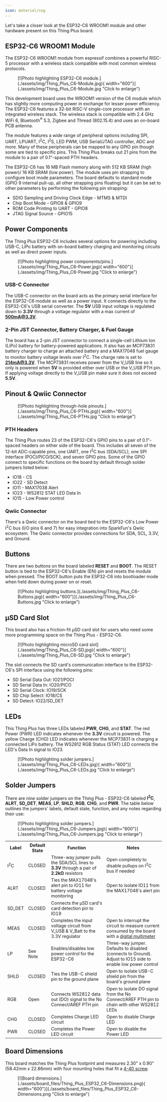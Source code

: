 ```yaml
---
icon: material/cog
---
```


Let's take a closer look at the ESP32-C6 WROOM1 module and other hardware present on this Thing Plus board.

## ESP32-C6 WROOM1 Module

The ESP32-C6 WROOM1 module from espressif combines a powerful RISC-5 processor with a wireless stack compatible with most common wireless protocols.

<figure markdown>
[![Photo highlighting ESP32-C6 module.](./assets/img/Thing_Plus_C6-Module.jpg){ width="600"}](./assets/img/Thing_Plus_C6-Module.jpg "Click to enlarge")
</figure>

This development board uses the WROOM1 version of the C6 module which has slightly more computing power in exchange for lesser power efficiency. The ESP32-C6 features a 32-bit RISC-V single-core processor with an integrated wireless stack. The wireless stack is compatible with 2.4 GHz WiFi 6, Bluetooth<sup>&reg;</sup> 5.3, Zigbee and Thread (802.15.4) and uses an on-board PCB antenna. 

The module features a wide range of peripheral options including SPI, UART, LPUART, I<sup>2</sup>C, I<sup>2</sup>S, LED PWM, USB Serial/JTAG controller, ADC and more. Many of these peripherals can be mapped to any GPIO pin though some are tied to specific pins. This Thing Plus breaks out 21 pins from the module to a pair of 0.1"-spaced PTH headers.

The ESP32-C6 has 16 MB Flash memory along with 512 KB SRAM (high power)/ 16 KB SRAM (low power). The module uses pin strapping to configure boot mode parameters. The board defaults to standard mode (GPIO 9 internal pull-up, all other strapping pins floating) but it can be set to other parameters by performing the following pin strapping:

* SDIO Sampling and Driving Clock Edge - MTMS & MTDI
* Chip Boot Mode - GPIO8 & GPIO9
* ROM Code Printing to UART - GPIO8
* JTAG Signal Source - GPIO15

## Power Components

The Thing Plus ESP32-C6 includes several options for powering including USB-C, LiPo battery with on-board battery charging and monitoring circuits as well as direct power inputs.

<figure markdown>
[![Photo highlighting power components/pins.](./assets/img/Thing_Plus_C6-Power.jpg){ width="600"}](./assets/img/Thing_Plus_C6-Power.jpg "Click to enlarge")
</figure>

### USB-C Connector

The USB-C connector on the board acts as the primary serial interface for the ESP32-C6 module as well as a power input. It connects directly to the ESP32-C6's USB serial converter. The <b>5V</b> USB input voltage is regulated down to <b>3.3V</b> through a voltage regulator with a max current of <b>500mA@3.3V</b>.

### 2-Pin JST Connector, Battery Charger, & Fuel Gauge

The board has a 2-pin JST connector to connect a single-cell Lithium Ion (LiPo) battery for battery-powered applications. It also has an MCP73831 battery charger to charge an attached battery and a MAX17048 fuel gauge to monitor battery voltage levels over I<sup>2</sup>C. The charge rate is set to <b>214mA@3.3V</b>. The MCP73831 receives power from the V_USB line so it only is powered when <b>5V</b> is provided either over USB or the V_USB PTH pin. If applying voltage directly to the V_USB pin make sure it does not exceed <b>5.5V</b>.

## Pinout & Qwiic Connector

<figure markdown>
[![Photo highlighting through-hole pinouts.](./assets/img/Thing_Plus_C6-PTHs.jpg){ width="600"}](./assets/img/Thing_Plus_C6-PTHs.jpg "Click to enlarge")
</figure>

### PTH Headers

The Thing Plus routes 23 of the ESP32-C6's GPIO pins to a pair of 0.1"-spaced headers on either side of the board. This includes all seven of the 12-bit ADC-capable pins, one UART, one I<sup>2</sup>C bus (SDA/SCL), one SPI interface (POCI/PICO/SCK), and seven GPIO pins. Some of the GPIO connect to specific functions on the board by default through solder jumpers listed below:

* IO18 - CS
* IO22 - SD Detect
* IO11 - MAX17038 Alert
* IO23 - WS2812 STAT LED Data In
* IO15 - Low Power control

### Qwiic Connector

There's a Qwiic connector on the board tied to the ESP32-C6's Low Power I<sup>2</sup>C bus (I/O pins 6 and 7) for easy integration into SparkFun's Qwiic ecosystem. The Qwiic connector provides connections for SDA, SCL, 3.3V, and Ground.

## Buttons

There are two buttons on the board labeled <b>RESET</b> and <b>BOOT</b>. The RESET button is tied to the ESP32-C6's Enable (EN) pin and resets the module when pressed. The BOOT button puts the ESP32-C6 into bootloader mode when held down during power on or reset.

<figure markdown>
[![Photo highlighting buttons.](./assets/img/Thing_Plus_C6-Buttons.jpg){ width="600"}](./assets/img/Thing_Plus_C6-Buttons.jpg "Click to enlarge")
</figure>

## &micro;SD Card Slot

This board also has a friction-fit &micro;SD card slot for users who need some more programming space on the Thing Plus - ESP32-C6. 

<figure markdown>
[![Photo highlighting microSD card slot](./assets/img/Thing_Plus_C6-SD.jpg){ width="600"}](./assets/img/Thing_Plus_C6-SD.jpg "Click to enlarge")
</figure>

The slot connects the SD card's communication interface to the ESP32-C6's SPI interface using the following pins:

* SD Serial Data Out: IO21/POCI
* SD Serial Data In: IO20/PICO
* SD Serial Clock: IO19/SCK
* SD Chip Select: IO18/CS
* SD Detect: IO22/SD_DET

## LEDs

This Thing Plus has three LEDs labeled <b>PWR</b>, <b>CHG</b>, and <b>STAT</b>. The red Power (PWR) LED indicates whenever the <b>3.3V</b> circuit is powered. The yellow Charge (CHG) LED indicates whenever the MCP73831 is charging a connected LiPo battery. The WS2812 RGB Status (STAT) LED connects the LED's Data In signal to IO23.

<figure markdown>
[![Photo highlighting solder jumpers.](./assets/img/Thing_Plus_C6-LEDs.jpg){ width="600"}](./assets/img/Thing_Plus_C6-LEDs.jpg "Click to enlarge")
</figure>

## Solder Jumpers

There are nine solder jumpers on the Thing Plus - ESP32-C6 labeled <b>I<sup>2</sup>C</b>, <b>ALRT</b>, <b>SD_DET</b>, <b>MEAS</b>, <b>LP</b>, <b>SHLD</b>, <b>RGB</b>, <b>CHG</b>, and <b>PWR</b>. The table below outlines the jumpers' labels, default state, function, and any notes regarding their use:

<figure markdown>
[![Photo highlighting solder jumpers.](./assets/img/Thing_Plus_C6-Jumpers.jpg){ width="600"}](./assets/img/Thing_Plus_C6-Jumpers.jpg "Click to enlarge")
</figure>

<table>
    <tr>
        <th>Label</th>
        <th>Default State</th>
        <th>Function</th>
        <th>Notes</th>
    </tr>
    <tr>
        <td>I<sup>2</sup>C</td>
        <td>CLOSED</td>
        <td>Three-way jumper pulls the SDA/SCL lines to <b>3.3V</b> through a pair of <b>2.2k&ohm;</b> resistors</td>
        <td>Open completely to disable pullups on I<sup>2</sup>C bus if needed</td>
    </tr>
    <tr>
        <td>ALRT</td>
        <td>CLOSED</td>
        <td>Ties the MAX17048's alert pin to IO11 for battery voltage monitoring</td>
        <td>Open to isolate IO11 from the MAX17048's alert pin</td>
    <tr>
        <td>SD_DET</td>
        <td>CLOSED</td>
        <td>Connects the &micro;SD card's card detection pin to IO19</td>
        <td></td>
    </tr>
    <tr>
        <td>MEAS</td>
        <td>CLOSED</td>
        <td>Completes the input voltage circuit from V_USB & V_Batt to the 3.3V regulator</td>
        <td>Open to interrupt the circuit to measure current consumed by the board with a <a href="https://learn.sparkfun.com/tutorials/how-to-use-a-multimeter#measuring-current">digital multimeter</a></td>
    </tr>
    <tr>
        <td>LP</td>
        <td>See Note</td>
        <td>Enables/disables low power control for the ESP32-C6</td>
        <td>Three-way jumper. Defaults to disabled (connects to Ground). Adjust to IO15 side to enable low power control</td>
    </tr>
    <tr>
        <td>SHLD</td>
        <td>CLOSED</td>
        <td>Ties the USB-C shield pin to the ground plane</td>
        <td>Open to isolate USB-C shield pin from the board's ground plane</td>
    </tr>
    <tr>
        <td>RGB</td>
        <td>Open</td>
        <td>Connects WS2812 data out (DO) signal to the No Connect/AREF PTH pin</td>
        <td>Open to isolate DO signal from the No Connect/AREF PTH pin to chain with other WS2812 LEDs</td>
    </tr>
    <tr>
        <td>CHG</td>
        <td>CLOSED</td>
        <td>Completes Charge LED circuit</td>
        <td>Open to disable Charge LED</td>
    </tr>
    <tr>
        <td>PWR</td>
        <td>CLOSED</td>
        <td>Completes the Power LED circuit</td>
        <td>Open to disable the Power LED</td>
    </tr>
</table>

## Board Dimensions

This board matches the Thing Plus footprint and measures 2.30" x 0.90" (58.42mm x 22.86mm) with four mounting holes that fit a [4-40 screw](https://www.sparkfun.com/products/10453).

<figure markdown>
[![Board dimensions.](./assets/board_files/Thing_Plus_ESP32_C6-Dimensions.png){ width="600"}](./assets/board_files/Thing_Plus_ESP32_C6-Dimensions.png "Click to enlarge")
</figure>